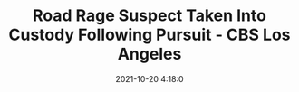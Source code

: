 ---
"title": "Road Rage Suspect Taken Into Custody Following Pursuit - CBS Los Angeles"
"date": "2021-10-20 4:18:0"
"feed_name": "GOOGLENEWSDRILLING"
"feed_website": "https://news.google.com/search?q=drilling%2Bincident&hl=en-US&gl=US&ceid=US:en"
"feed_rss": "https://news.google.com/rss/search?q=drilling%2Bincident&hl=en-US&gl=US&ceid=US:en"
"link": "https://losangeles.cbslocal.com/2021/10/19/chp-in-pursuit-of-sedan-involved-in-several-road-rage-incidents/"
"source": "{'href': 'https://losangeles.cbslocal.com', 'title': 'CBS Los Angeles'}"
"file": "_posts/2021-1-1-62a6f601f4f59ecddd15adc5e81e2e9a8fe9852e.md"
"accident": "0"
"drilling": "0"
"represented_by": "0"
"dead": "0"
"injured": "0"
"arrested": "0"
"place": "unknown place"
"where": "unknown site"
"causes": "unknown"
"place_uri": "unknown place"
---